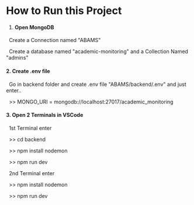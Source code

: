 # How to Run this Project



1. #### Open MongoDB



&nbsp;	Create a Connection named "ABAMS"

&nbsp;	Create a database named "academic-monitoring" and a Collection Named "admins"



#### 2\. Create .env file



&nbsp;	Go in backend folder and create .env file "ABAMS/backend/.env" and just enter..

&nbsp;	>> MONGO\_URI = mongodb://localhost:27017/academic\_monitoring



#### 3\. Open 2 Terminals in VSCode



&nbsp;	1st Terminal enter

&nbsp;	>> cd backend

&nbsp;	>> npm install nodemon

&nbsp;	>> npm run dev



&nbsp;	2nd Terminal enter

&nbsp;	>> npm install nodemon

&nbsp;	>> npm run dev

